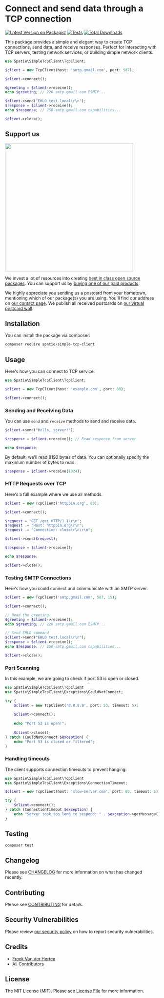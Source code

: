 # Connect and send data through a TCP connection

[![Latest Version on Packagist](https://img.shields.io/packagist/v/spatie/simple-tcp-client.svg?style=flat-square)](https://packagist.org/packages/spatie/simple-tcp-client)
[![Tests](https://img.shields.io/github/actions/workflow/status/spatie/simple-tcp-client/run-tests.yml?branch=main&label=tests&style=flat-square)](https://github.com/spatie/simple-tcp-client/actions/workflows/run-tests.yml)
[![Total Downloads](https://img.shields.io/packagist/dt/spatie/simple-tcp-client.svg?style=flat-square)](https://packagist.org/packages/spatie/simple-tcp-client)

This package provides a simple and elegant way to create TCP connections, send data, and receive responses. Perfect for interacting with TCP servers, testing network services, or building simple network clients.

```php
use Spatie\SimpleTcpClient\TcpClient;

$client = new TcpClient(host: 'smtp.gmail.com', port: 587);

$client->connect();

$greeting = $client->receive();
echo $greeting; // 220 smtp.gmail.com ESMTP...

$client->send("EHLO test.local\r\n");
$response = $client->receive();
echo $response; // 250-smtp.gmail.com capabilities...

$client->close();
```

## Support us

[<img src="https://github-ads.s3.eu-central-1.amazonaws.com/simple-tcp-client.jpg?t=1" width="419px" />](https://spatie.be/github-ad-click/simple-tcp-client)

We invest a lot of resources into creating [best in class open source packages](https://spatie.be/open-source). You can support us by [buying one of our paid products](https://spatie.be/open-source/support-us).

We highly appreciate you sending us a postcard from your hometown, mentioning which of our package(s) you are using. You'll find our address on [our contact page](https://spatie.be/about-us). We publish all received postcards on [our virtual postcard wall](https://spatie.be/open-source/postcards).

## Installation

You can install the package via composer:

```bash
composer require spatie/simple-tcp-client
```

## Usage

Here's how you can connect to TCP service:

```php
use Spatie\SimpleTcpClient\TcpClient;

$client = new TcpClient(host: 'example.com', port: 80);

$client->connect();
```

### Sending and Receiving Data

You can use `send` and `receive` methods to send and receive data.

```php
$client->send("Hello, server!");

$response = $client->receive(); // Read response from server

echo $response;
```

By default, we'll read 8192 bytes of data. You can optionally specify the maximum number of bytes to read:

```php
$response = $client->receive(1024);
```

### HTTP Requests over TCP

Here's a full example where we use all methods.

```php
$client = new TcpClient('httpbin.org', 80);

$client->connect();

$request = "GET /get HTTP/1.1\r\n";
$request .= "Host: httpbin.org\r\n";
$request .= "Connection: close\r\n\r\n";

$client->send($request);

$response = $client->receive();

echo $response;

$client->close();
```

### Testing SMTP Connections

Here's how you could connect and communicate with an SMTP server.

```php
$client = new TcpClient('smtp.gmail.com', 587, 15);

$client->connect();

// Read the greeting
$greeting = $client->receive();
echo $greeting; // 220 smtp.gmail.com ESMTP...

// Send EHLO command
$client->send("EHLO test.local\r\n");
$response = $client->receive();
echo $response; // 250-smtp.gmail.com capabilities...

$client->close();
```

### Port Scanning

In this example, we are going to check if port 53 is open or closed.

```php
use Spatie\SimpleTcpClient\TcpClient
use Spatie\SimpleTcpClient\Exceptions\CouldNotConnect;

try {
    $client = new TcpClient('8.8.8.8', port: 53, timeout: 5);
    
    $client->connect();
    
    echo "Port 53 is open!";
    
    $client->close();
} catch (CouldNotConnect $exception) {
    echo "Port 53 is closed or filtered";
}
```

### Handling timeouts

The client supports connection timeouts to prevent hanging:

```php
use Spatie\SimpleTcpClient\TcpClient
use Spatie\SimpleTcpClient\Exceptions\ConnectionTimeout;

$client = new TcpClient(host: 'slow-server.com', port: 80, timeout: 5); // 5 second timeout

try {
    $client->connect();
} catch (ConnectionTimeout $exception) {
    echo "Server took too long to respond: " . $exception->getMessage();
}
```

## Testing

```bash
composer test
```

## Changelog

Please see [CHANGELOG](CHANGELOG.md) for more information on what has changed recently.

## Contributing

Please see [CONTRIBUTING](https://github.com/spatie/.github/blob/main/CONTRIBUTING.md) for details.

## Security Vulnerabilities

Please review [our security policy](../../security/policy) on how to report security vulnerabilities.

## Credits

- [Freek Van der Herten](https://github.com/freekmurze)
- [All Contributors](../../contributors)

## License

The MIT License (MIT). Please see [License File](LICENSE.md) for more information.
